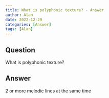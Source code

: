 ```yaml
---
title: What is polyphonic texture? - Answer
author: Alan
date: 2022-12-29
categories: [Answer]
tags: [Alan]
---
```


## Question

What is polyphonic texture?



## Answer

2 or more melodic lines at the same time